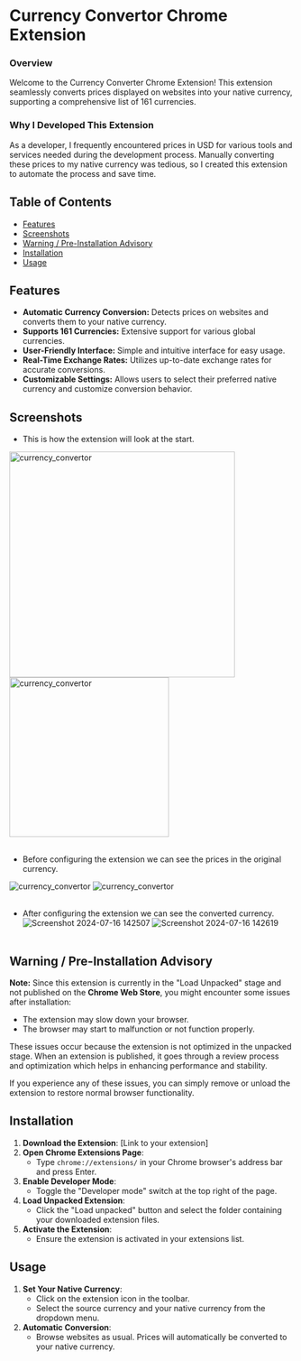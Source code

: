 # Currency Convertor Chrome Extension
### Overview
Welcome to the Currency Converter Chrome Extension! This extension seamlessly converts prices displayed on websites into your native currency, supporting a comprehensive list of 161 currencies. <br>
### Why I Developed This Extension
As a developer, I frequently encountered prices in USD for various tools and services needed during the development process. Manually converting these prices to my native currency was tedious, so I created this extension to automate the process and save time.
## Table of Contents
- [Features](#features)
- [Screenshots](#screenshots)
- [Warning / Pre-Installation Advisory](#warning--pre-installation-advisory)
- [Installation](#installation)
- [Usage](#usage)
## Features
- <b>Automatic Currency Conversion:</b> Detects prices on websites and converts them to your native currency.
- <b>Supports 161 Currencies:</b> Extensive support for various global currencies.
- <b>User-Friendly Interface:</b> Simple and intuitive interface for easy usage.
- <b>Real-Time Exchange Rates:</b> Utilizes up-to-date exchange rates for accurate conversions.
- <b>Customizable Settings:</b> Allows users to select their preferred native currency and customize conversion behavior.
  
## Screenshots
- This is how the extension will look at the start.<br>
<img src="https://github.com/kshitijstc/Currency-Convertor-Extension/assets/144511712/f87df252-5dc8-48ba-b033-d9b7002a0d04" alt="currency_convertor" width="400"/>
<img src="https://github.com/user-attachments/assets/fa2284bb-ab2a-40df-a112-d0d6e74a96df" alt="currency_convertor" width="283"/><br><br>


- Before configuring the extension we can see the prices in the original currency.<br>
<img src="https://github.com/user-attachments/assets/546fec67-abd5-47b2-858d-96deb99f897d" alt="currency_convertor"/>
<img src="https://github.com/user-attachments/assets/e1ff95f1-6ba7-4aa4-9619-b3d0eb18a177" alt="currency_convertor"/><br><br>

- After configuring the extension we can see the converted currency. <br>
![Screenshot 2024-07-16 142507](https://github.com/user-attachments/assets/b79995e5-8ae1-4239-abd3-6cd77566487d)
![Screenshot 2024-07-16 142619](https://github.com/user-attachments/assets/b3054a67-6e65-4184-b51f-c3175012229a)<br><br>

## Warning / Pre-Installation Advisory 
**Note:**  Since this extension is currently in the "Load Unpacked" stage and not published on the <b>Chrome Web Store</b>, you might encounter some issues after installation:

- The extension may slow down your browser.
- The browser may start to malfunction or not function properly.

These issues occur because the extension is not optimized in the unpacked stage. When an extension is published, it goes through a review process and optimization which helps in enhancing performance and stability.

If you experience any of these issues, you can simply remove or unload the extension to restore normal browser functionality.

## Installation
1. **Download the Extension**: [Link to your extension]
2. **Open Chrome Extensions Page**:
   - Type `chrome://extensions/` in your Chrome browser's address bar and press Enter.
3. **Enable Developer Mode**:
   - Toggle the "Developer mode" switch at the top right of the page.
4. **Load Unpacked Extension**:
   - Click the "Load unpacked" button and select the folder containing your downloaded extension files.
5. **Activate the Extension**:
   - Ensure the extension is activated in your extensions list.

## Usage
1. **Set Your Native Currency**:
   - Click on the extension icon in the toolbar.
   - Select the source currency and your native currency from the dropdown menu.
2. **Automatic Conversion**:
   - Browse websites as usual. Prices will automatically be converted to your native currency.


